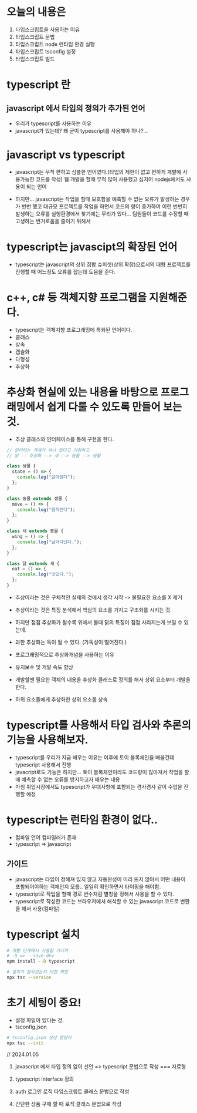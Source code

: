 # 오늘의 내용은

1. 타입스크립트을 사용하는 이유
2. 타입스크립트 문법
3. 타입스크립트 node 런타임 환경 실행
4. 타입스크립트 tsconfig 설정
5. 타입스크립트 빌드

# typescript 란

## javascript 에서 타입의 정의가 추가된 언어

- 우리가 typescript를 사용하는 이유
- javascript가 있는데? 왜 굳이 typescript를 사용해야 하나? ..

# javascript vs typescript

- javascript는 무척 편하고 심플한 언어였다.(타입의 제한이 없고 편하게 개발에 사용가능한 코드를 작성)
  웹 개발을 할때 무척 많이 사용했고 심지어 nodejs에서도 사용이 되는 언어

- 하지만... javascript는 작업을 할때 모호함을 예측할 수 없는 오류가 발생하는 경우가 번번 했고 대규모 프로젝트를 작업을 하면서 코드의 량이 증가하여 이런 번번히 발생하는 오류를 실행환경에서 찾기에는 무리가 있다... 팀원들이 코드를 수정할 때 고생하는 번거로움을 줄이기 위해서

# typescript는 javascipt의 확장된 언어

- typescript는 javascript의 상위 집합 슈퍼셋(상위 확장)으로서의 대형 프로젝트를 진행할 때 어느정도 오류를 잡는데 도움을 준다.

# c++, c# 등 객체지향 프로그램을 지원해준다.

- typescript는 객체지향 프로그래밍에 특화된 언어이다.
- 클래스
- 상속
- 캡슐화
- 다형성
- 추상화

# 추상화 현실에 있는 내용을 바탕으로 프로그래밍에서 쉽게 다룰 수 있도록 만들어 보는 것.

- 추상 클래스와 인터페이스를 통해 구현을 한다.

```js
// 닭이라는 객체가 하나 있다고 가정하고
// 닭 -- 추상화 --> 새 --> 동물 --> 생물

class 생물 {
  state = () => {
    console.log("살아있다");
  };
}

class 동물 extends 생물 {
  move = () => {
    console.log("움직인다");
  };
}

class 새 extends 동물 {
  wing = () => {
    console.log("날라다닌다.");
  };
}

class 닭 extends 새 {
  eat = () => {
    console.log("맛있다.");
  };
}
```

- 추상이라는 것은 구체적인 실제의 것에서 생각 시작 -> 불필요한 요소를 X 제거

- 추상이라는 것은 특징 분석해서 핵심의 요소를 가지고 구조화를 시키는 것.
- 하지만 점점 추상화가 될수록 위에서 볼때 닭의 특징이 점점 사라지는게 보일 수 있는데.
- 과한 추상화는 독이 될 수 있다. (가독성이 떨어진다.)

- 프로그래밍적으로 추상화개념을 사용하는 이유
- 유지보수 및 개발 속도 향상
- 개발할땐 필요한 객체의 내용을 추상화 클래스로 정의를 해서 상위 요소부터 개발을 한다.
- 하위 요소들에게 추상화한 상위 요소를 상속

# typescript를 사용해서 타입 검사와 추론의 기능을 사용해보자.

- typescript를 우리가 지금 배우는 이유는 이후에 토이 블록체인을 배울건데 typescript 사용해서 진행
- javacript로도 가능은 하지만... 토이 블록체인이라도 코드량이 많아져서 작업을 할때 예측할 수 없는 오류를 방지하고자 배우는 내용
- 마침 취업시장에서도 typescript가 우대사항에 포함되는 겸사겸사 같이 수업을 진행할 예정

# typescript는 런타임 환경이 없다..

- 컴파일 언어 컴파일러가 존재
- typescript => javascript

## 가이드

- javascript는 타입이 정해져 있지 않고 자동완성이 미리 뜨지 않아서 어떤 내용이 포함되어야하는 객체인지 모름.. 일일히 확인하면서 타이핑을 해야함.
- typescript로 작업을 할때 경로 변수처럼 별칭을 정해서 사용을 할 수 있다.
- typescript로 작성한 코드는 브라우저에서 해석할 수 있는 javascript 코드로 변환을 해서 사용(컴파일)

# typescript 설치

```sh
# 개발 단계에서 사용할 거니까
# -D => --save-dev
npm install --D typescript

# 설치가 잘되었는지 버젼 확인
npx tsc --version
```

# 초기 세팅이 중요!

- 설정 파일이 있다는 것.
- tsconfig.json

```sh
# tsconfig.json 생성 명령어
npx tsc --init

```

// 2024.01.05

1. javascript 에서 타입 정의 없이 선언 => typescript 문법으로 작성 === 자료형

2. typescript interface 정의

3. auth 로그인 로직 타입스크립트 클래스 문법으로 작성

4. 간단한 상품 구매 할 때 로직 클래스 문법으로 작성
